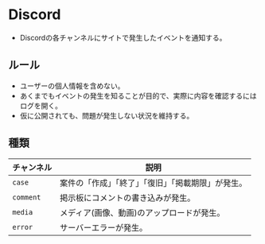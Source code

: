 # Discord
- Discordの各チャンネルにサイトで発生したイベントを通知する。

## ルール
- ユーザーの個人情報を含めない。
- あくまでもイベントの発生を知ることが目的で、実際に内容を確認するにはログを開く。
- 仮に公開されても、問題が発生しない状況を維持する。

## 種類
| チャンネル | 説明 |
| -- | -- |
| `case` | 案件の「作成」「終了」「復旧」「掲載期限」が発生。 |
| `comment` | 掲示板にコメントの書き込みが発生。 |
| `media` | メディア(画像、動画)のアップロードが発生。 |
| `error` | サーバーエラーが発生。 |


